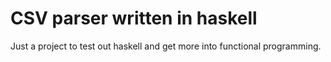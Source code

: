 CSV parser written in haskell
=============================
Just a project to test out haskell and get more into functional programming.